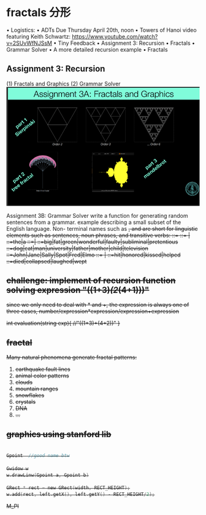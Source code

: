 # fractals 分形
• Logistics:
• ADTs Due Thursday April 20th, noon
• Towers of Hanoi video featuring Keith Schwartz: https://www.youtube.com/watch?v=2SUvWfNJSsM
• Tiny Feedback
• Assignment 3: Recursion
• Fractals
• Grammar Solver
• A more detailed recursion example
• Fractals

## Assignment 3: Recursion
(1) Fractals and Graphics
(2) Grammar Solver
<img src="./ksnip_20221116-231728.png">

Assignment 3B: Grammar Solver
write a function for generating random
sentences from a grammar.
example describing a small subset of the English language. Non-
terminal names such as <s>, <np> and <tv> are short for linguistic
elements such as sentences, noun phrases, and transitive verbs:
<s>::=<np> <vp>
<np>::=<dp> <adjp> <n>|<pn>
<dp>::=the|a
<adjp>::=<adj>|<adj> <adjp>
<adj>::=big|fat|green|wonderful|faulty|subliminal|pretentious
<n>::=dog|cat|man|university|father|mother|child|television
<pn>::=John|Jane|Sally|Spot|Fred|Elmo
<vp>::=<tv> <np>|<iv>
<tv>::=hit|honored|kissed|helped
<iv>::=died|collapsed|laughed|wept

## challenge: implement of recursion function solving expression "((1+3)*(2*(4+1)))"

since we only need to deal with * and +, the expression is always one of three cases, number/expression*expression/expression+expression


int evaluation(string exp){
    //"((1*3)+(4+2))"
}

## fractal
Many natural phenomena generate
fractal patterns:
1. earthquake fault lines
2. animal color patterns
3. clouds
4. mountain ranges
5. snowflakes
6. crystals
7. DNA
8. ...

## graphics using stanford lib

```c

Gpoint  //good name btw

Gwidow w
w.drawLinw(Gpoint a, Gpoint b)

GRect * rect = new GRect(width, RECT_HEIGHT);
w.add(rect, left.getX(), left.getY() - RECT_HEIGHT/2);
```
M_PI